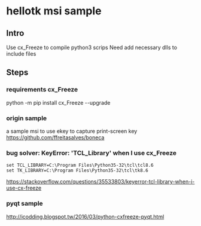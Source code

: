 # hellotk msi sample

## Intro
Use cx_Freeze to compile python3 scrips
Need add necessary dlls to include files

## Steps

### requirements cx_Freeze
python -m pip install cx_Freeze --upgrade

### origin sample
a sample msi to use ekey to capture print-screen key 
https://github.com/ffreitasalves/boneca

### bug solver: KeyError: 'TCL_Library' when I use cx_Freeze
```
set TCL_LIBRARY=C:\Program Files\Python35-32\tcl\tcl8.6
set TK_LIBRARY=C:\Program Files\Python35-32\tcl\tk8.6
```

https://stackoverflow.com/questions/35533803/keyerror-tcl-library-when-i-use-cx-freeze

### pyqt sample
http://icodding.blogspot.tw/2016/03/python-cxfreeze-pyqt.html